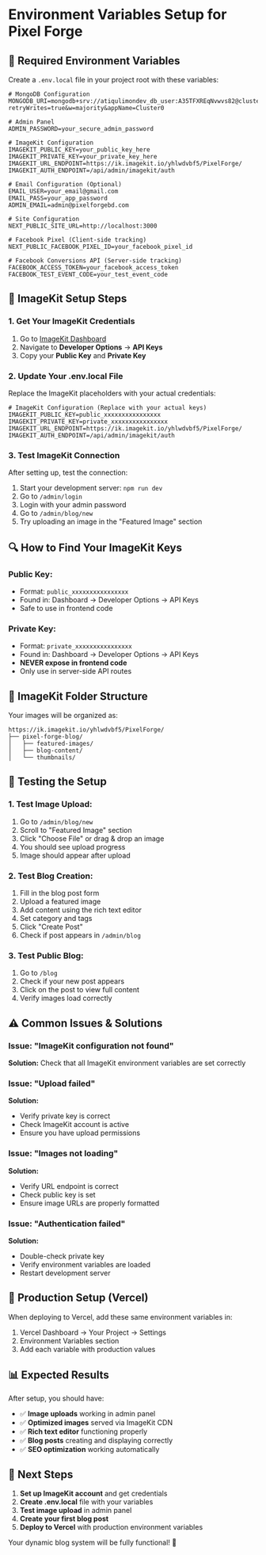 # Environment Variables Setup for Pixel Forge

## 🔧 **Required Environment Variables**

Create a `.env.local` file in your project root with these variables:

```env
# MongoDB Configuration
MONGODB_URI=mongodb+srv://atiqulimondev_db_user:A35TFXREqNvwvs82@cluster0.xawbviz.mongodb.net/?retryWrites=true&w=majority&appName=Cluster0

# Admin Panel
ADMIN_PASSWORD=your_secure_admin_password

# ImageKit Configuration
IMAGEKIT_PUBLIC_KEY=your_public_key_here
IMAGEKIT_PRIVATE_KEY=your_private_key_here
IMAGEKIT_URL_ENDPOINT=https://ik.imagekit.io/yhlwdvbf5/PixelForge/
IMAGEKIT_AUTH_ENDPOINT=/api/admin/imagekit/auth

# Email Configuration (Optional)
EMAIL_USER=your_email@gmail.com
EMAIL_PASS=your_app_password
ADMIN_EMAIL=admin@pixelforgebd.com

# Site Configuration
NEXT_PUBLIC_SITE_URL=http://localhost:3000

# Facebook Pixel (Client-side tracking)
NEXT_PUBLIC_FACEBOOK_PIXEL_ID=your_facebook_pixel_id

# Facebook Conversions API (Server-side tracking)
FACEBOOK_ACCESS_TOKEN=your_facebook_access_token
FACEBOOK_TEST_EVENT_CODE=your_test_event_code
```

## 🚀 **ImageKit Setup Steps**

### **1. Get Your ImageKit Credentials**

1. Go to [ImageKit Dashboard](https://imagekit.io/dashboard)
2. Navigate to **Developer Options** → **API Keys**
3. Copy your **Public Key** and **Private Key**

### **2. Update Your .env.local File**

Replace the ImageKit placeholders with your actual credentials:

```env
# ImageKit Configuration (Replace with your actual keys)
IMAGEKIT_PUBLIC_KEY=public_xxxxxxxxxxxxxxxx
IMAGEKIT_PRIVATE_KEY=private_xxxxxxxxxxxxxxxx
IMAGEKIT_URL_ENDPOINT=https://ik.imagekit.io/yhlwdvbf5/PixelForge/
IMAGEKIT_AUTH_ENDPOINT=/api/admin/imagekit/auth
```

### **3. Test ImageKit Connection**

After setting up, test the connection:

1. Start your development server: `npm run dev`
2. Go to `/admin/login`
3. Login with your admin password
4. Go to `/admin/blog/new`
5. Try uploading an image in the "Featured Image" section

## 🔍 **How to Find Your ImageKit Keys**

### **Public Key:**
- Format: `public_xxxxxxxxxxxxxxxx`
- Found in: Dashboard → Developer Options → API Keys
- Safe to use in frontend code

### **Private Key:**
- Format: `private_xxxxxxxxxxxxxxxx`
- Found in: Dashboard → Developer Options → API Keys
- **NEVER expose in frontend code**
- Only use in server-side API routes

## 📁 **ImageKit Folder Structure**

Your images will be organized as:
```
https://ik.imagekit.io/yhlwdvbf5/PixelForge/
├── pixel-forge-blog/
│   ├── featured-images/
│   ├── blog-content/
│   └── thumbnails/
```

## 🧪 **Testing the Setup**

### **1. Test Image Upload:**
1. Go to `/admin/blog/new`
2. Scroll to "Featured Image" section
3. Click "Choose File" or drag & drop an image
4. You should see upload progress
5. Image should appear after upload

### **2. Test Blog Creation:**
1. Fill in the blog post form
2. Upload a featured image
3. Add content using the rich text editor
4. Set category and tags
5. Click "Create Post"
6. Check if post appears in `/admin/blog`

### **3. Test Public Blog:**
1. Go to `/blog`
2. Check if your new post appears
3. Click on the post to view full content
4. Verify images load correctly

## ⚠️ **Common Issues & Solutions**

### **Issue: "ImageKit configuration not found"**
**Solution:** Check that all ImageKit environment variables are set correctly

### **Issue: "Upload failed"**
**Solution:** 
- Verify private key is correct
- Check ImageKit account is active
- Ensure you have upload permissions

### **Issue: "Images not loading"**
**Solution:**
- Verify URL endpoint is correct
- Check public key is set
- Ensure image URLs are properly formatted

### **Issue: "Authentication failed"**
**Solution:**
- Double-check private key
- Verify environment variables are loaded
- Restart development server

## 🚀 **Production Setup (Vercel)**

When deploying to Vercel, add these same environment variables in:
1. Vercel Dashboard → Your Project → Settings
2. Environment Variables section
3. Add each variable with production values

## 📊 **Expected Results**

After setup, you should have:
- ✅ **Image uploads** working in admin panel
- ✅ **Optimized images** served via ImageKit CDN
- ✅ **Rich text editor** functioning properly
- ✅ **Blog posts** creating and displaying correctly
- ✅ **SEO optimization** working automatically

## 🎯 **Next Steps**

1. **Set up ImageKit account** and get credentials
2. **Create .env.local** file with your variables
3. **Test image upload** in admin panel
4. **Create your first blog post**
5. **Deploy to Vercel** with production environment variables

Your dynamic blog system will be fully functional! 🚀
